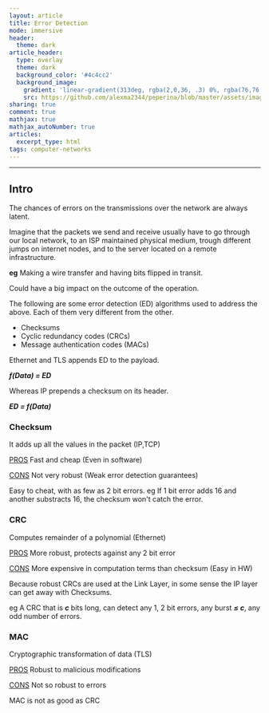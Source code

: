 ```yaml
---
layout: article
title: Error Detection
mode: immersive
header:
  theme: dark
article_header:
  type: overlay
  theme: dark
  background_color: '#4c4cc2'
  background_image:
    gradient: 'linear-gradient(313deg, rgba(2,0,36, .3) 0%, rgba(76,76,194, .3) 47%, rgba(0,212,255, .6) 100%)'
    src: https://github.com/alexma2344/peperina/blob/master/assets/images/gross-clinic.jpg?raw=true"
sharing: true
comment: true
mathjax: true
mathjax_autoNumber: true
articles:
  excerpt_type: html
tags: computer-networks
---
```


<!--more-->

---

## Intro

The chances of errors on the transmissions over the network are always latent.

Imagine that the packets we send and receive usually have to go through our local network, to an ISP maintained physical medium, trough different jumps on internet nodes, and to the server located on a remote infrastructure.

**eg** Making a wire transfer and having bits flipped in transit.

Could have a big impact on the outcome of the operation.

The following are some error detection (ED) algorithms used to address the above. Each of them very different from the other.
- Checksums
- Cyclic redundancy codes (CRCs)
- Message authentication codes (MACs)

Ethernet and TLS appends ED to the payload. 

***f(Data) = ED***


Whereas IP prepends a checksum on its header.

***ED = f(Data)***


### Checksum

It adds up all the values in the packet (IP,TCP)

<a class="button button--success button--rounded button--xs" href="">PROS</a> Fast and cheap (Even in software)

<a class="button button--primary button--rounded button--xs" href="">CONS</a> Not very robust (Weak error detection guarantees)

Easy to cheat, with as few as 2 bit errors. eg If 1 bit error adds 16 and another substracts 16, the checksum won't catch the error. 

### CRC

Computes remainder of a polynomial (Ethernet)

<a class="button button--success button--rounded button--xs" href="">PROS</a> More robust, protects against any 2 bit error

<a class="button button--primary button--rounded button--xs" href="">CONS</a> More expensive in computation terms than checksum (Easy in HW)

Because robust CRCs are used at the Link Layer, in some sense the IP layer can get away with Checksums.

eg A CRC that is ***c*** bits long, can detect any 1, 2 bit errors, any burst ***≤ c***, any odd number of errors.

### MAC

Cryptographic transformation of data (TLS)

<a class="button button--success button--rounded button--xs" href="">PROS</a> Robust to malicious modifications

<a class="button button--primary button--rounded button--xs" href="">CONS</a> Not so robust to errors

MAC is not as good as CRC